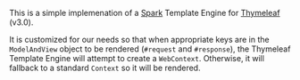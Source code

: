 This is a simple implemenation of a [Spark](http://sparkjava.com/) Template Engine for [Thymeleaf](http://www.thymeleaf.org) (v3.0). 

It is customized for our needs so that when appropriate keys are in the `ModelAndView` object to be rendered (`#request` and `#response`), the Thymeleaf Template Engine will attempt to create a `WebContext`. Otherwise, it will fallback to a standard `Context` so it will be rendered.
